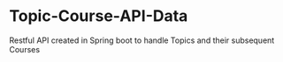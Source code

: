 # Topic-Course-API-Data
Restful API created in Spring boot to handle Topics and their subsequent Courses
